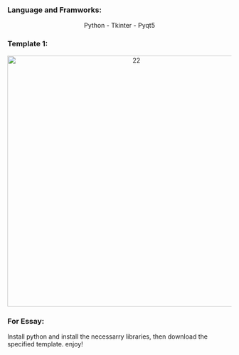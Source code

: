 <h3 align="left">Language and Framworks:</h3>
<div align="center">
   <p align="center">Python - Tkinter - Pyqt5</p>
</div>
<h3 align="left">Template 1:</h3>
<div align="center">
   <p align="center"><img width="564" alt="22" src="https://user-images.githubusercontent.com/74218805/185815098-f0b6d60c-aaa7-40c6-bcae-f8ec2363ab1b.PNG"></p>
</div>

<h3 align="left">For Essay:</h3>
<div>
   <p>Install python and install the necessarry libraries, then download the specified template. enjoy!</p>
</div>
